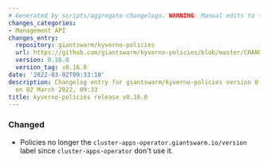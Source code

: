 ```yaml
---
# Generated by scripts/aggregate-changelogs. WARNING: Manual edits to this files will be overwritten.
changes_categories:
- Management API
changes_entry:
  repository: giantswarm/kyverno-policies
  url: https://github.com/giantswarm/kyverno-policies/blob/master/CHANGELOG.md#0160---2022-03-02
  version: 0.16.0
  version_tag: v0.16.0
date: '2022-03-02T09:33:10'
description: Changelog entry for giantswarm/kyverno-policies version 0.16.0, published
  on 02 March 2022, 09:33
title: kyverno-policies release v0.16.0
---
```


### Changed
- Policies no longer the `cluster-apps-operator.giantswarm.io/version` label since `cluster-apps-operator` don't use it.
